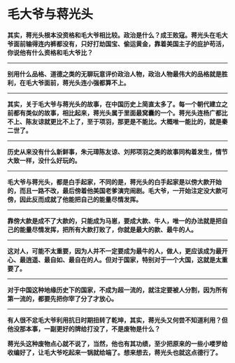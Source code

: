 毛大爷与蒋光头
====



**其实，蒋光头根本没资格和毛大爷相比较。政治是什么？成王败寇。蒋光头在毛大爷面前输得连内裤都没有，只好打劫国宝、偷运黄金，靠着美国主子的庇护苟活，你说他有什么资格和毛大爷比？**

** **

**别用什么品格、道德之类的无聊玩意评价政治人物，政治人物最伟大的品格就是胜利，在毛大爷面前，蒋光头连小强都算不上。**

** **

**其实，关于毛大爷与蒋光头的故事，在中国历史上简直太多了。每一个朝代建立之前都有类似的故事，相比起来，蒋光头属于里面最窝囊的一个。蒋光头连杨广都比不上、陈友谅就更比不上了，至于项羽，那更是不能比。大概唯一能比的，就是秦二世了。**

** **

**历史从来没有什么新鲜事，朱元璋陈友谅、刘邦项羽之类的故事同构着发生，情节大致一样，没什么好玩的。**

** **

**毛大爷与蒋光头，都是白手起家，不同的是，蒋光头的白手起家是以傍大款开始的，而且一路不改，最后傍着他美国老爹演完闹剧。毛大爷，一开始注定没大款可傍，因此反而成就了他能把自己的能量尽情发挥。**

** **

**靠傍大款是成不了大款的，只能成为马崽，要成大款、牛人，唯一的办法就是把自己的能量尽情发挥，把所有大款打败了，你就是最大的款、最牛的人。**

** **

**这对人，可能不太重要，因为人并不一定要成为最牛的人，做人，更应该成为最开心、最逍遥、最自如、最自在的人。但对于国家，特别对于一个大国，这就是太重要了。**

** **

**对于中国这种地缘历史下的国家，不成为超一流的，就注定要被人分割，因为所有第一流的，都要先把你宰了分了才放心。**

** **

**有人很不忿毛大爷利用抗日时期扭转了乾坤，其实，蒋光头又何尝不知道利用？但他没那本事，一副更好的牌给打没了，不是废物是什么？**

**蒋光头这种废物点心就不说了，当然，他也有其功绩，至少把原来的一些小喽罗给收编好了，让毛大爷吃起来一锅就给端了。想来想去，蒋光头也就这点德行了。**
